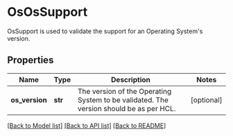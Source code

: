 # OsOsSupport

OsSupport is used to validate the support for an Operating System's version. 
## Properties
Name | Type | Description | Notes
------------ | ------------- | ------------- | -------------
**os_version** | **str** | The version of the Operating System to be validated. The version should be as per HCL.    | [optional] 

[[Back to Model list]](../README.md#documentation-for-models) [[Back to API list]](../README.md#documentation-for-api-endpoints) [[Back to README]](../README.md)


